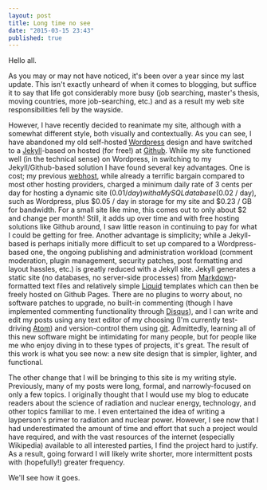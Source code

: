 ```yaml
---
layout: post
title: Long time no see
date: "2015-03-15 23:43"
published: true
---
```


Hello all.

As you may or may not have noticed, it's been over a year since my last update. This isn't exactly unheard of when it comes to blogging, but suffice it to say that life got considerably more busy (job searching, master's thesis, moving countries, more job-searching, etc.) and as a result my web site responsibilities fell by the wayside.

However, I have recently decided to reanimate my site, although with a somewhat different style, both visually and contextually. As you can see, I have abandoned my old self-hosted [Wordpress](https://wordpress.org/) design and have switched to a [Jekyll](http://jekyllrb.com/)-based on hosted (for free!) at [Github](https://pages.github.com/). While my site functioned well (in the technical sense) on Wordpress, in switching to my Jekyll/Github-based solution I have found several key advantages. One is cost; my previous [webhost](https://www.nearlyfreespeech.net/), while already a terrific bargain compared to most other hosting providers, charged a minimum daily rate of 3 cents per day for hosting a dynamic site ($0.01 / day) with a MySQL database ($0.02 / day), such as Wordpress, plus $0.05 / day in storage for my site and $0.23 / GB for bandwidth. For a small site like mine, this comes out to only about $2 and change per month! Still, it adds up over time and with free hosting solutions like Github around, I saw little reason in continuing to pay for what I could be getting for free. Another advantage is simplicity; while a Jekyll-based is perhaps initially more difficult to set up compared to a Wordpress-based one, the ongoing publishing and administration workload (comment moderation, plugin management, security patches, post formatting and layout hassles, etc.) is greatly reduced with a Jekyll site. Jekyll generates a static site (no databases, no server-side processes) from [Markdown](http://daringfireball.net/projects/markdown/)-formatted text files and relatively simple [Liquid](http://liquidmarkup.org/) templates which can then be freely hosted on Github Pages. There are no plugins to worry about, no software patches to upgrade, no built-in commenting (though I have implemented commenting functionality through [Disqus](https://disqus.com/)), and I can write and edit my posts using any text editor of my choosing (I'm currently test-driving [Atom](https://atom.io/)) and version-control them using [git](http://git-scm.com/). Admittedly, learning all of this new software might be intimidating for many people, but for people like me who enjoy diving in to these types of projects, it's great. The result of this work is what you see now: a new site design that is simpler, lighter, and functional.

The other change that I will be bringing to this site is my writing style. Previously, many of my posts were long, formal, and narrowly-focused on only a few topics. I originally thought that I would use my blog to educate readers about the science of radiation and nuclear energy, technology, and other topics familiar to me. I even entertained the idea of writing a layperson's primer to radiation and nuclear power. However, I see now that I had underestimated the amount of time and effort that such a project would have required, and with the vast resources of the internet (especially Wikipedia) available to all interested parties, I find the project hard to justify. As a result, going forward I will likely write shorter, more intermittent posts with (hopefully!) greater frequency.

We'll see how it goes.
